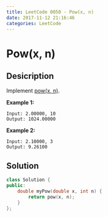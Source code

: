 ```yaml
---
title: LeetCode 0050 - Pow(x, n)
date: 2017-11-12 21:16:46
categories: LeetCode
---
```

# Pow(x, n) #

<!--more-->

## Desicription ##

Implement [pow(x, n)](http://www.cplusplus.com/reference/valarray/pow/).

**Example 1:**

```
Input: 2.00000, 10
Output: 1024.00000
```

**Example 2:**

```
Input: 2.10000, 3
Output: 9.26100
```

## Solution ##

```cpp
class Solution {
public:
    double myPow(double x, int n) {
        return pow(x, n);
    }
};
```